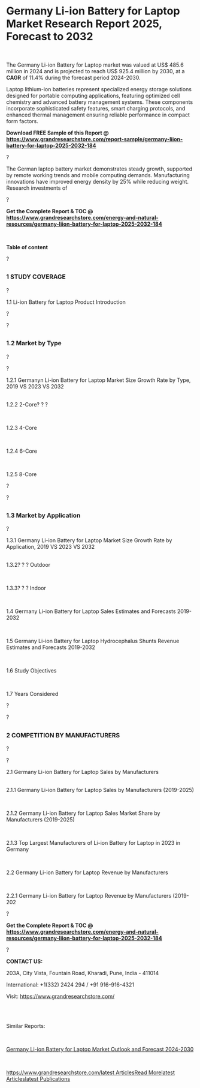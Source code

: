 <h1>Germany Li-ion Battery for Laptop Market Research Report 2025, Forecast to 2032</h1><br/><p>The Germany Li-ion Battery for Laptop market was valued at US$ 485.6 million in 2024 and is projected to reach US$ 925.4 million by 2030, at a <strong>CAGR</strong> of 11.4% during the forecast period 2024-2030.</p>
 
 
 
 <p>Laptop lithium-ion batteries represent specialized energy storage solutions designed for portable computing applications, featuring optimized cell chemistry and advanced battery management systems. These components incorporate sophisticated safety features, smart charging protocols, and enhanced thermal management ensuring reliable performance in compact form factors.</p>
 
 
 
 <div><b>Download FREE Sample of this Report @ <a href="https://www.grandresearchstore.com/report-sample/germany-liion-battery-for-laptop-2025-2032-184">https://www.grandresearchstore.com/report-sample/germany-liion-battery-for-laptop-2025-2032-184</a></b></div>
 
 
 
 <p>? </p>
 
 
 
 <p>The German laptop battery market demonstrates steady growth, supported by remote working trends and mobile computing demands. Manufacturing innovations have improved energy density by 25% while reducing weight. Research investments of</p>
 
 
 
 <p>? </p>
 
 
 
 <div><b>Get the Complete Report & TOC @ <a href="https://www.grandresearchstore.com/energy-and-natural-resources/germany-liion-battery-for-laptop-2025-2032-184">https://www.grandresearchstore.com/energy-and-natural-resources/germany-liion-battery-for-laptop-2025-2032-184</a></b></div>
 
 
 
 <p><br />
 
 <b>Table of content</b></p>
 
 
 
 <p>? </p>
 
 
 
 <h2><span style="font-size:16px"><strong>1 STUDY COVERAGE</strong></span></h2>
 
 
 
 <p>? </p>
 
 
 
 <p>1.1 Li-ion Battery for Laptop Product Introduction</p>
 
 
 
 <p>? </p>
 
 
 
 <p>? </p>
 
 
 
 <h2><span style="font-size:16px"><strong>1.2 Market by Type</strong></span></h2>
 
 
 
 <p>? </p>
 
 
 
 <p>? </p>
 
 
 
 <p>1.2.1 Germanyn Li-ion Battery for Laptop Market Size Growth Rate by Type, 2019 VS 2023 VS 2032<br />
 
 <br />
 
 1.2.2 2-Core? ? ? <br />
 
 <br />
 
 1.2.3 4-Core<br />
 
 <br />
 
 1.2.4 6-Core<br />
 
 <br />
 
 1.2.5 8-Core<br />
 
 ? </p>
 
 
 
 <p>? </p>
 
 
 
 <h2><span style="font-size:16px"><strong>1.3 Market by Application</strong></span></h2>
 
 
 
 <p>? </p>
 
 
 
 <p>1.3.1 Germany Li-ion Battery for Laptop Market Size Growth Rate by Application, 2019 VS 2023 VS 2032<br />
 
 <br />
 
 1.3.2? ? ? Outdoor<br />
 
 <br />
 
 1.3.3? ? ? Indoor<br />
 
 <br />
 
 1.4 Germany Li-ion Battery for Laptop Sales Estimates and Forecasts 2019-2032<br />
 
 <br />
 
 1.5 Germany Li-ion Battery for Laptop Hydrocephalus Shunts Revenue Estimates and Forecasts 2019-2032<br />
 
 <br />
 
 1.6 Study Objectives<br />
 
 <br />
 
 1.7 Years Considered</p>
 
 
 
 <p>? </p>
 
 
 
 <p>? </p>
 
 
 
 <h2><span style="font-size:16px"><strong>2 COMPETITION BY MANUFACTURERS</strong></span></h2>
 
 
 
 <p>? </p>
 
 
 
 <p>? </p>
 
 
 
 <p>2.1 Germany Li-ion Battery for Laptop Sales by Manufacturers<br />
 
 <br />
 
 2.1.1 Germany Li-ion Battery for Laptop Sales by Manufacturers (2019-2025)<br />
 
 <br />
 
 2.1.2 Germany Li-ion Battery for Laptop Sales Market Share by Manufacturers (2019-2025)<br />
 
 <br />
 
 2.1.3 Top Largest Manufacturers of Li-ion Battery for Laptop in 2023 in Germany<br />
 
 <br />
 
 2.2 Germany Li-ion Battery for Laptop Revenue by Manufacturers<br />
 
 <br />
 
 2.2.1 Germany Li-ion Battery for Laptop Revenue by Manufacturers (2019-202</p>
 
 
 
 <p>? </p>
 
 
 
 <div><b>Get the Complete Report & TOC @ <a href="https://www.grandresearchstore.com/energy-and-natural-resources/germany-liion-battery-for-laptop-2025-2032-184">https://www.grandresearchstore.com/energy-and-natural-resources/germany-liion-battery-for-laptop-2025-2032-184</a></b></div>
 
 
 
 <p>? </p>
 
 
 
 <p><b>CONTACT US:</b><br />
 
 203A, City Vista, Fountain Road, Kharadi, Pune, India - 411014<br />
 
 International: +1(332) 2424 294 / +91 916-916-4321<br />
 
 Visit: <a href="https://www.grandresearchstore.com/">https://www.grandresearchstore.com/</a><br />
 
 <br />
 
 <br />
 
 Similar Reports:<br />
 
 <br />
 
 <a href="https://www.grandresearchstore.com/energy-and-natural-resources/germany-liion-battery-for-laptop-2024-2030-263">Germany Li-ion Battery for Laptop Market Outlook and Forecast 2024-2030</a><br />
 
 <br />
 
 <a href="https://gyeongbokgung.com">https://www.grandresearchstore.com/</a><a href="https://hallyeomaritime.com">latest Articles</a><a href="https://jingwansa.com">Read More</a><a href="https://nguoiviet.jp/">latest Articles</a><a href="https://www.intelmarketresearch.com/">latest Publications</a></p>
